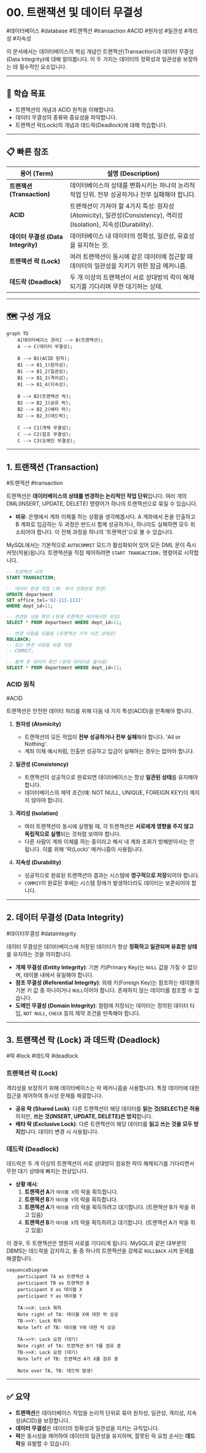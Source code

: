# 00. 트랜잭션 및 데이터 무결성

#데이터베이스 #database #트랜잭션 #transaction
#ACID #원자성 #일관성 #격리성 #지속성

이 문서에서는 데이터베이스의 핵심 개념인 트랜잭션(Transaction)과 데이터 무결성(Data Integrity)에 대해 알아봅니다. 이 두 가지는 데이터의 정확성과 일관성을 보장하는 데 필수적인 요소입니다.

---

## 🎯 학습 목표

- 트랜잭션의 개념과 ACID 원칙을 이해합니다.
- 데이터 무결성의 종류와 중요성을 파악합니다.
- 트랜잭션 락(Lock)의 개념과 데드락(Deadlock)에 대해 학습합니다.

---

## 📋 빠른 참조

| 용어 (Term)                        | 설명 (Description)                                                                                              |
| ---------------------------------- | --------------------------------------------------------------------------------------------------------------- |
| **트랜잭션 (Transaction)**         | 데이터베이스의 상태를 변화시키는 하나의 논리적 작업 단위. 전부 성공하거나 전부 실패해야 합니다.                 |
| **ACID**                           | 트랜잭션이 가져야 할 4가지 특성: 원자성(Atomicity), 일관성(Consistency), 격리성(Isolation), 지속성(Durability). |
| **데이터 무결성 (Data Integrity)** | 데이터베이스 내 데이터의 정확성, 일관성, 유효성을 유지하는 것.                                                  |
| **트랜잭션 락 (Lock)**             | 여러 트랜잭션이 동시에 같은 데이터에 접근할 때 데이터의 일관성을 지키기 위한 잠금 메커니즘.                     |
| **데드락 (Deadlock)**              | 두 개 이상의 트랜잭션이 서로 상대방의 락이 해제되기를 기다리며 무한 대기하는 상태.                              |

---

## 🗺️ 구성 개요

```mermaid
graph TD
    A[데이터베이스 관리] --> B(트랜잭션);
    A --> C(데이터 무결성);

    B --> B1(ACID 원칙);
    B1 --> B1_1(원자성);
    B1 --> B1_2(일관성);
    B1 --> B1_3(격리성);
    B1 --> B1_4(지속성);

    B --> B2(트랜잭션 락);
    B2 --> B2_1(공유 락);
    B2 --> B2_2(배타 락);
    B2 --> B2_3(데드락);

    C --> C1(개체 무결성);
    C --> C2(참조 무결성);
    C --> C3(도메인 무결성);
```

---

## 1. 트랜잭션 (Transaction)

#트랜잭션 #transaction

트랜잭션은 **데이터베이스의 상태를 변경하는 논리적인 작업 단위**입니다. 여러 개의 DML(INSERT, UPDATE, DELETE) 명령어가 하나의 트랜잭션으로 묶일 수 있습니다.

- **비유**: 은행에서 계좌 이체를 하는 상황을 생각해봅시다. A 계좌에서 돈을 인출하고 B 계좌로 입금하는 두 과정은 반드시 함께 성공하거나, 하나라도 실패하면 모두 취소되어야 합니다. 이 전체 과정을 하나의 '트랜잭션'으로 볼 수 있습니다.

MySQL에서는 기본적으로 `AUTOCOMMIT` 모드가 활성화되어 있어 모든 DML 문이 즉시 커밋(적용)됩니다. 트랜잭션을 직접 제어하려면 `START TRANSACTION;` 명령어로 시작합니다.

```sql
-- 트랜잭션 시작
START TRANSACTION;

-- 데이터 변경 작업 (예: 부서 전화번호 변경)
UPDATE department
SET office_tel='02-111-1111'
WHERE dept_id=11;

-- 변경된 내용 확인 (현재 트랜잭션 세션에서만 보임)
SELECT * FROM department WHERE dept_id=11;

-- 변경 사항을 되돌림 (트랜잭션 시작 이전 상태로)
ROLLBACK;
-- 또는 변경 사항을 최종 적용
-- COMMIT;

-- 롤백 후 데이터 확인 (원래 데이터로 돌아옴)
SELECT * FROM department WHERE dept_id=11;
```

### ACID 원칙

#ACID

트랜잭션은 안전한 데이터 처리를 위해 다음 네 가지 특성(ACID)을 만족해야 합니다.

1.  **원자성 (Atomicity)**

    - 트랜잭션의 모든 작업이 **전부 성공하거나 전부 실패**해야 합니다. 'All or Nothing'.
    - 계좌 이체 예시처럼, 인출만 성공하고 입금이 실패하는 경우는 없어야 합니다.

2.  **일관성 (Consistency)**

    - 트랜잭션이 성공적으로 완료되면 데이터베이스는 항상 **일관된 상태**를 유지해야 합니다.
    - 데이터베이스의 제약 조건(예: NOT NULL, UNIQUE, FOREIGN KEY)이 깨지지 않아야 합니다.

3.  **격리성 (Isolation)**

    - 여러 트랜잭션이 동시에 실행될 때, 각 트랜잭션은 **서로에게 영향을 주지 않고 독립적으로 실행**되는 것처럼 보여야 합니다.
    - 다른 사람이 계좌 이체를 하는 중이라고 해서 내 계좌 조회가 방해받아서는 안 됩니다. 이를 위해 '락(Lock)' 메커니즘이 사용됩니다.

4.  **지속성 (Durability)**
    - 성공적으로 완료된 트랜잭션의 결과는 시스템에 **영구적으로 저장**되어야 합니다.
    - `COMMIT`이 완료된 후에는 시스템 장애가 발생하더라도 데이터는 보존되어야 합니다.

---

## 2. 데이터 무결성 (Data Integrity)

#데이터무결성 #dataintegrity

데이터 무결성은 데이터베이스에 저장된 데이터가 항상 **정확하고 일관되며 유효한 상태**를 유지하는 것을 의미합니다.

- **개체 무결성 (Entity Integrity)**: 기본 키(Primary Key)는 `NULL` 값을 가질 수 없으며, 테이블 내에서 유일해야 합니다.
- **참조 무결성 (Referential Integrity)**: 외래 키(Foreign Key)는 참조하는 테이블의 기본 키 값 중 하나이거나 `NULL`이어야 합니다. 존재하지 않는 데이터를 참조할 수 없습니다.
- **도메인 무결성 (Domain Integrity)**: 컬럼에 저장되는 데이터는 정의된 데이터 타입, `NOT NULL`, `CHECK` 등의 제약 조건을 만족해야 합니다.

---

## 3. 트랜잭션 락 (Lock) 과 데드락 (Deadlock)

#락 #lock #데드락 #deadlock

### 트랜잭션 락 (Lock)

격리성을 보장하기 위해 데이터베이스는 락 메커니즘을 사용합니다. 특정 데이터에 대한 접근을 제어하여 동시성 문제를 해결합니다.

- **공유 락 (Shared Lock)**: 다른 트랜잭션이 해당 데이터를 **읽는 것(SELECT)은 허용**하지만, **쓰는 것(INSERT, UPDATE, DELETE)은 방지**합니다.
- **배타 락 (Exclusive Lock)**: 다른 트랜잭션이 해당 데이터를 **읽고 쓰는 것을 모두 방지**합니다. 데이터 변경 시 사용됩니다.

### 데드락 (Deadlock)

데드락은 두 개 이상의 트랜잭션이 서로 상대방이 점유한 락이 해제되기를 기다리면서 무한 대기 상태에 빠지는 현상입니다.

- **상황 예시**:
  1.  **트랜잭션 A**가 `테이블 X`의 락을 획득합니다.
  2.  **트랜잭션 B**가 `테이블 Y`의 락을 획득합니다.
  3.  **트랜잭션 A**가 `테이블 Y`의 락을 획득하려고 대기합니다. (트랜잭션 B가 락을 쥐고 있음)
  4.  **트랜잭션 B**가 `테이블 X`의 락을 획득하려고 대기합니다. (트랜잭션 A가 락을 쥐고 있음)

이 경우, 두 트랜잭션은 영원히 서로를 기다리게 됩니다. MySQL과 같은 대부분의 DBMS는 데드락을 감지하고, 둘 중 하나의 트랜잭션을 강제로 `ROLLBACK` 시켜 문제를 해결합니다.

```mermaid
sequenceDiagram
    participant TA as 트랜잭션 A
    participant TB as 트랜잭션 B
    participant X as 테이블 X
    participant Y as 테이블 Y

    TA->>X: Lock 획득
    Note right of TA: 테이블 X에 대한 락 성공
    TB->>Y: Lock 획득
    Note left of TB: 테이블 Y에 대한 락 성공

    TA->>Y: Lock 요청 (대기)
    Note right of TA: 트랜잭션 B가 Y를 점유 중
    TB->>X: Lock 요청 (대기)
    Note left of TB: 트랜잭션 A가 X를 점유 중

    Note over TA, TB: 데드락 발생!
```

---

## ✅ 요약

- **트랜잭션**은 데이터베이스 작업을 논리적 단위로 묶어 원자성, 일관성, 격리성, 지속성(ACID)을 보장합니다.
- **데이터 무결성**은 데이터의 정확성과 일관성을 지키는 규칙입니다.
- **락**은 동시성을 제어하여 데이터의 일관성을 유지하며, 잘못된 락 요청 순서는 **데드락**을 유발할 수 있습니다.
